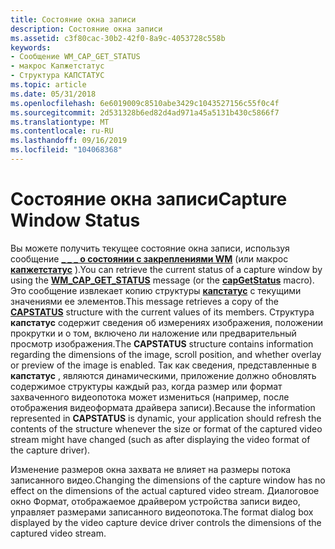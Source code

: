 ```yaml
---
title: Состояние окна записи
description: Состояние окна записи
ms.assetid: c3f80cac-30b2-42f0-8a9c-4053728c558b
keywords:
- Сообщение WM_CAP_GET_STATUS
- макрос Капжетстатус
- Структура КАПСТАТУС
ms.topic: article
ms.date: 05/31/2018
ms.openlocfilehash: 6e6019009c8510abe3429c1043527156c55f0c4f
ms.sourcegitcommit: 2d531328b6ed82d4ad971a45a5131b430c5866f7
ms.translationtype: MT
ms.contentlocale: ru-RU
ms.lasthandoff: 09/16/2019
ms.locfileid: "104068368"
---
```

# <a name="capture-window-status"></a><span data-ttu-id="cb6f1-106">Состояние окна записи</span><span class="sxs-lookup"><span data-stu-id="cb6f1-106">Capture Window Status</span></span>

<span data-ttu-id="cb6f1-107">Вы можете получить текущее состояние окна записи, используя сообщение [**\_ \_ \_ о состоянии с закреплениями WM**](wm-cap-get-status.md) (или макрос [**капжетстатус**](/windows/desktop/api/Vfw/nf-vfw-capgetstatus) ).</span><span class="sxs-lookup"><span data-stu-id="cb6f1-107">You can retrieve the current status of a capture window by using the [**WM\_CAP\_GET\_STATUS**](wm-cap-get-status.md) message (or the [**capGetStatus**](/windows/desktop/api/Vfw/nf-vfw-capgetstatus) macro).</span></span> <span data-ttu-id="cb6f1-108">Это сообщение извлекает копию структуры [**капстатус**](/windows/win32/api/vfw/ns-vfw-capstatus) с текущими значениями ее элементов.</span><span class="sxs-lookup"><span data-stu-id="cb6f1-108">This message retrieves a copy of the [**CAPSTATUS**](/windows/win32/api/vfw/ns-vfw-capstatus) structure with the current values of its members.</span></span> <span data-ttu-id="cb6f1-109">Структура **капстатус** содержит сведения об измерениях изображения, положении прокрутки и о том, включено ли наложение или предварительный просмотр изображения.</span><span class="sxs-lookup"><span data-stu-id="cb6f1-109">The **CAPSTATUS** structure contains information regarding the dimensions of the image, scroll position, and whether overlay or preview of the image is enabled.</span></span> <span data-ttu-id="cb6f1-110">Так как сведения, представленные в **капстатус** , являются динамическими, приложение должно обновлять содержимое структуры каждый раз, когда размер или формат захваченного видеопотока может измениться (например, после отображения видеоформата драйвера записи).</span><span class="sxs-lookup"><span data-stu-id="cb6f1-110">Because the information represented in **CAPSTATUS** is dynamic, your application should refresh the contents of the structure whenever the size or format of the captured video stream might have changed (such as after displaying the video format of the capture driver).</span></span>

<span data-ttu-id="cb6f1-111">Изменение размеров окна захвата не влияет на размеры потока записанного видео.</span><span class="sxs-lookup"><span data-stu-id="cb6f1-111">Changing the dimensions of the capture window has no effect on the dimensions of the actual captured video stream.</span></span> <span data-ttu-id="cb6f1-112">Диалоговое окно Формат, отображаемое драйвером устройства записи видео, управляет размерами записанного видеопотока.</span><span class="sxs-lookup"><span data-stu-id="cb6f1-112">The format dialog box displayed by the video capture device driver controls the dimensions of the captured video stream.</span></span>

 

 




